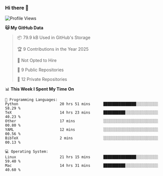 ### Hi there 👋

<!--
**huayuan4396/huayuan4396** is a ✨ _special_ ✨ repository because its `README.md` (this file) appears on your GitHub profile.

Here are some ideas to get you started:

- 🔭 I’m currently working on ...
- 🌱 I’m currently learning ...
- 👯 I’m looking to collaborate on ...
- 🤔 I’m looking for help with ...
- 💬 Ask me about ...
- 📫 How to reach me: ...
- 😄 Pronouns: ...
- ⚡ Fun fact: ...
-->

<!--START_SECTION:waka-->
![Profile Views](http://img.shields.io/badge/Profile%20Views-0-blue)

**🐱 My GitHub Data** 

> 📦 79.9 kB Used in GitHub's Storage 
 > 
> 🏆 9 Contributions in the Year 2025
 > 
> 🚫 Not Opted to Hire
 > 
> 📜 9 Public Repositories 
 > 
> 🔑 12 Private Repositories 
 > 
📊 **This Week I Spent My Time On** 

```text
💬 Programming Languages: 
Python                   20 hrs 51 mins      ███████████████░░░░░░░░░░   58.29 % 
TeX                      14 hrs 23 mins      ██████████░░░░░░░░░░░░░░░   40.23 % 
Other                    17 mins             ░░░░░░░░░░░░░░░░░░░░░░░░░   00.80 % 
YAML                     12 mins             ░░░░░░░░░░░░░░░░░░░░░░░░░   00.56 % 
BibTeX                   2 mins              ░░░░░░░░░░░░░░░░░░░░░░░░░   00.13 % 

💻 Operating System: 
Linux                    21 hrs 15 mins      ███████████████░░░░░░░░░░   59.40 % 
Mac                      14 hrs 31 mins      ██████████░░░░░░░░░░░░░░░   40.60 % 
```


<!--END_SECTION:waka-->
